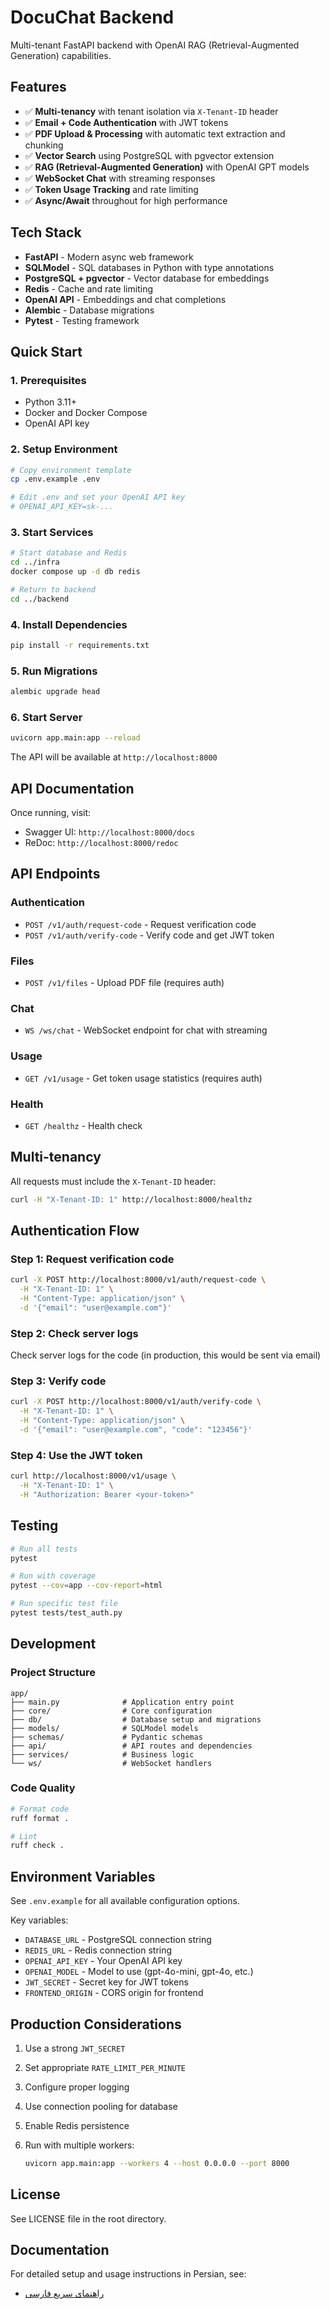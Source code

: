# DocuChat Backend

Multi-tenant FastAPI backend with OpenAI RAG (Retrieval-Augmented Generation) capabilities.

## Features

- ✅ **Multi-tenancy** with tenant isolation via `X-Tenant-ID` header
- ✅ **Email + Code Authentication** with JWT tokens
- ✅ **PDF Upload & Processing** with automatic text extraction and chunking
- ✅ **Vector Search** using PostgreSQL with pgvector extension
- ✅ **RAG (Retrieval-Augmented Generation)** with OpenAI GPT models
- ✅ **WebSocket Chat** with streaming responses
- ✅ **Token Usage Tracking** and rate limiting
- ✅ **Async/Await** throughout for high performance

## Tech Stack

- **FastAPI** - Modern async web framework
- **SQLModel** - SQL databases in Python with type annotations
- **PostgreSQL + pgvector** - Vector database for embeddings
- **Redis** - Cache and rate limiting
- **OpenAI API** - Embeddings and chat completions
- **Alembic** - Database migrations
- **Pytest** - Testing framework

## Quick Start

### 1. Prerequisites

- Python 3.11+
- Docker and Docker Compose
- OpenAI API key

### 2. Setup Environment

```bash
# Copy environment template
cp .env.example .env

# Edit .env and set your OpenAI API key
# OPENAI_API_KEY=sk-...
```

### 3. Start Services

```bash
# Start database and Redis
cd ../infra
docker compose up -d db redis

# Return to backend
cd ../backend
```

### 4. Install Dependencies

```bash
pip install -r requirements.txt
```

### 5. Run Migrations

```bash
alembic upgrade head
```

### 6. Start Server

```bash
uvicorn app.main:app --reload
```

The API will be available at `http://localhost:8000`

## API Documentation

Once running, visit:

- Swagger UI: `http://localhost:8000/docs`
- ReDoc: `http://localhost:8000/redoc`

## API Endpoints

### Authentication

- `POST /v1/auth/request-code` - Request verification code
- `POST /v1/auth/verify-code` - Verify code and get JWT token

### Files

- `POST /v1/files` - Upload PDF file (requires auth)

### Chat

- `WS /ws/chat` - WebSocket endpoint for chat with streaming

### Usage

- `GET /v1/usage` - Get token usage statistics (requires auth)

### Health

- `GET /healthz` - Health check

## Multi-tenancy

All requests must include the `X-Tenant-ID` header:

```bash
curl -H "X-Tenant-ID: 1" http://localhost:8000/healthz
```

## Authentication Flow

### Step 1: Request verification code

```bash
curl -X POST http://localhost:8000/v1/auth/request-code \
  -H "X-Tenant-ID: 1" \
  -H "Content-Type: application/json" \
  -d '{"email": "user@example.com"}'
```

### Step 2: Check server logs

Check server logs for the code (in production, this would be sent via email)

### Step 3: Verify code

```bash
curl -X POST http://localhost:8000/v1/auth/verify-code \
  -H "X-Tenant-ID: 1" \
  -H "Content-Type: application/json" \
  -d '{"email": "user@example.com", "code": "123456"}'
```

### Step 4: Use the JWT token

```bash
curl http://localhost:8000/v1/usage \
  -H "X-Tenant-ID: 1" \
  -H "Authorization: Bearer <your-token>"
```

## Testing

```bash
# Run all tests
pytest

# Run with coverage
pytest --cov=app --cov-report=html

# Run specific test file
pytest tests/test_auth.py
```

## Development

### Project Structure

```text
app/
├── main.py              # Application entry point
├── core/                # Core configuration
├── db/                  # Database setup and migrations
├── models/              # SQLModel models
├── schemas/             # Pydantic schemas
├── api/                 # API routes and dependencies
├── services/            # Business logic
└── ws/                  # WebSocket handlers
```

### Code Quality

```bash
# Format code
ruff format .

# Lint
ruff check .
```

## Environment Variables

See `.env.example` for all available configuration options.

Key variables:

- `DATABASE_URL` - PostgreSQL connection string
- `REDIS_URL` - Redis connection string
- `OPENAI_API_KEY` - Your OpenAI API key
- `OPENAI_MODEL` - Model to use (gpt-4o-mini, gpt-4o, etc.)
- `JWT_SECRET` - Secret key for JWT tokens
- `FRONTEND_ORIGIN` - CORS origin for frontend

## Production Considerations

1. Use a strong `JWT_SECRET`
2. Set appropriate `RATE_LIMIT_PER_MINUTE`
3. Configure proper logging
4. Use connection pooling for database
5. Enable Redis persistence
6. Run with multiple workers:

   ```bash
   uvicorn app.main:app --workers 4 --host 0.0.0.0 --port 8000
   ```

## License

See LICENSE file in the root directory.

## Documentation

For detailed setup and usage instructions in Persian, see:

- [راهنمای سریع فارسی](../docs/fa/backend-quickstart.md)
